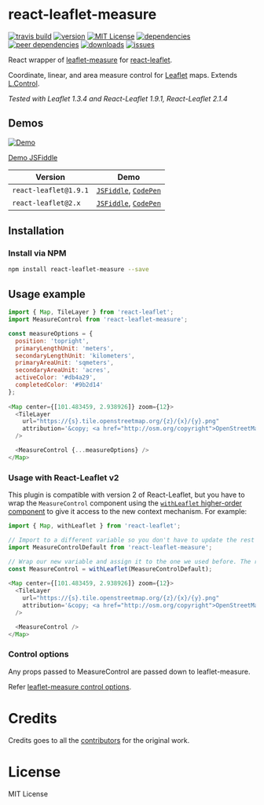 # react-leaflet-measure

[![travis build](https://img.shields.io/travis/mhasbie/react-leaflet-measure.svg?style=plastic)](https://travis-ci.org/mhasbie/react-leaflet-measure)
[![version](https://img.shields.io/npm/v/react-leaflet-measure.svg?style=plastic)](http://npm.im/react-leaflet-measure)
[![MIT License](https://img.shields.io/npm/l/react-leaflet-measure.svg?style=plastic)](http://opensource.org/licenses/MIT)
[![dependencies](https://img.shields.io/david/mhasbie/react-leaflet-measure.svg?style=plastic)](https://david-dm.org/mhasbie/react-leaflet-measure)
[![peer dependencies](https://img.shields.io/david/peer/mhasbie/react-leaflet-measure.svg?style=plastic)](https://david-dm.org/mhasbie/react-leaflet-measure?type=peer)
[![downloads](https://img.shields.io/npm/dt/react-leaflet-measure.svg?style=plastic)](http://npm-stat.com/charts.html?package=react-leaflet-measure&from=2018-01-01)
[![issues](https://img.shields.io/github/issues/mhasbie/react-leaflet-measure.svg?style=plastic)](https://github.com/mhasbie/react-leaflet-measure/issues)

React wrapper of [leaflet-measure](https://github.com/ljagis/leaflet-measure)
for [react-leaflet](https://github.com/PaulLeCam/react-leaflet).

Coordinate, linear, and area measure control for [Leaflet](http://leafletjs.com) maps. Extends [L.Control](http://leafletjs.com/reference.html#control).

*Tested with Leaflet 1.3.4 and React-Leaflet 1.9.1, React-Leaflet 2.1.4*


## Demos

[![Demo](http://ljagis.github.io/leaflet-measure/assets/leaflet-measure.png)](http://ljagis.github.io/leaflet-measure)

[Demo JSFiddle](https://jsfiddle.net/m_hasbie/sb20zL8w/)

| Version	| Demo	|
| ---		| ---	|
| `react-leaflet@1.9.1`	| [`JSFiddle`](https://jsfiddle.net/m_hasbie/sb20zL8w/), [`CodePen`](https://codepen.io/m_hasbie/pen/MZoYvN) |
| `react-leaflet@2.x`	| [`JSFiddle`](https://jsfiddle.net/m_hasbie/meLx7pgv/), [`CodePen`](https://codepen.io/m_hasbie/pen/mawyqX) |

## Installation

### Install via NPM

```bash
npm install react-leaflet-measure --save
```

## Usage example

```javascript
import { Map, TileLayer } from 'react-leaflet';
import MeasureControl from 'react-leaflet-measure';

const measureOptions = {
  position: 'topright',
  primaryLengthUnit: 'meters',
  secondaryLengthUnit: 'kilometers',
  primaryAreaUnit: 'sqmeters',
  secondaryAreaUnit: 'acres',
  activeColor: '#db4a29',
  completedColor: '#9b2d14'
};
		
<Map center={[101.483459, 2.938926]} zoom={12}>
  <TileLayer
    url="https://{s}.tile.openstreetmap.org/{z}/{x}/{y}.png"
    attribution='&copy; <a href="http://osm.org/copyright">OpenStreetMap</a> contributors'
  />

  <MeasureControl {...measureOptions} />
</Map>
```

### Usage with React-Leaflet v2

This plugin is compatible with version 2 of React-Leaflet, but you have to wrap the `MeasureControl` component using the [`withLeaflet` higher-order component](https://react-leaflet.js.org/docs/en/context.html) to give it access to the new context mechanism. For example:

```javascript
import { Map, withLeaflet } from 'react-leaflet';

// Import to a different variable so you don't have to update the rest of your codes
import MeasureControlDefault from 'react-leaflet-measure';

// Wrap our new variable and assign it to the one we used before. The rest of the codes stays the same.
const MeasureControl = withLeaflet(MeasureControlDefault);
		
<Map center={[101.483459, 2.938926]} zoom={12}>
  <TileLayer
    url="https://{s}.tile.openstreetmap.org/{z}/{x}/{y}.png"
    attribution='&copy; <a href="http://osm.org/copyright">OpenStreetMap</a> contributors'
  />

  <MeasureControl />
</Map>
```

### Control options

Any props passed to MeasureControl are passed down to leaflet-measure.

Refer [leaflet-measure control options](https://github.com/ljagis/leaflet-measure#control-options).


# Credits
Credits goes to all the [contributors](https://github.com/ljagis/leaflet-measure/graphs/contributors) for the original work.


# License

MIT License

